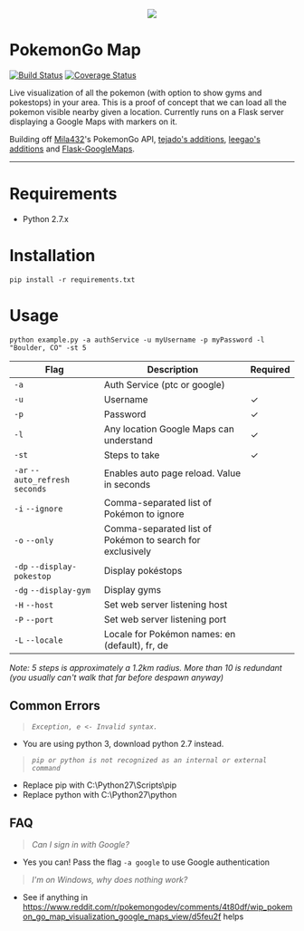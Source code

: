<p align="center">
<img src="https://cloud.githubusercontent.com/assets/7145349/16916971/6bd3343a-4cb4-11e6-86cc-e3bc9399a9b0.png">
</p>

# PokemonGo Map

[![Build Status](https://travis-ci.org/AHAAAAAAA/PokemonGo-Map.svg?branch=master)](https://travis-ci.org/AHAAAAAAA/PokemonGo-Map)  [![Coverage Status](https://coveralls.io/repos/github/AHAAAAAAA/PokemonGo-Map/badge.svg?branch=master)](https://coveralls.io/github/AHAAAAAAA/PokemonGo-Map?branch=master)

Live visualization of all the pokemon (with option to show gyms and pokestops) in your area. This is a proof of concept that we can load all the pokemon visible nearby given a location. Currently runs on a Flask server displaying a Google Maps with markers on it.

Building off [Mila432](https://github.com/Mila432/Pokemon_Go_API)'s PokemonGo API, [tejado's additions](https://github.com/tejado/pokemongo-api-demo), [leegao's additions](https://github.com/leegao/pokemongo-api-demo/tree/simulation) and [Flask-GoogleMaps](https://github.com/rochacbruno/Flask-GoogleMaps).

---

# Requirements
* Python 2.7.x

# Installation
`pip install -r requirements.txt`

# Usage
`python example.py -a authService -u myUsername -p myPassword -l "Boulder, CO" -st 5`

| Flag                            | Description                                               | Required |
|---------------------------------|-----------------------------------------------------------|----------|
| `-a`                            | Auth Service (ptc or google)                              |          |
| `-u`                            | Username                                                  | ✓        |
| `-p`                            | Password                                                  | ✓        |
| `-l`                            | Any location Google Maps can understand                   | ✓        |
| `-st`                           | Steps to take                                             | ✓        |
| `-ar` `--auto_refresh` `seconds`| Enables auto page reload. Value in seconds                |          |
| `-i` `--ignore`                 | Comma-separated list of Pokémon to ignore                 |          |
| `-o` `--only`                   | Comma-separated list of Pokémon to search for exclusively |          |
| `-dp` `--display-pokestop`      | Display pokéstops                                         |          |
| `-dg` `--display-gym`           | Display gyms                                              |          |
| `-H` `--host`                   | Set web server listening host                             |          |
| `-P` `--port`                   | Set web server listening port                             |          |
|`-L` `--locale`                  | Locale for Pokémon names: en (default), fr, de            |          |

_Note:
5 steps is approximately a 1.2km radius. More than 10 is redundant (you usually can't walk that far before despawn anyway)_



## Common Errors
> _`Exception, e <- Invalid syntax.`_

* You are using python 3, download python 2.7 instead.


> _`pip or python is not recognized as an internal or external command`_

* Replace pip with C:\Python27\Scripts\pip
* Replace python with C:\Python27\python

## FAQ
> _Can I sign in with Google?_

* Yes you can! Pass the flag `-a google` to use Google authentication

> _I'm on Windows, why does nothing work?_

* See if anything in https://www.reddit.com/r/pokemongodev/comments/4t80df/wip_pokemon_go_map_visualization_google_maps_view/d5feu2f helps
